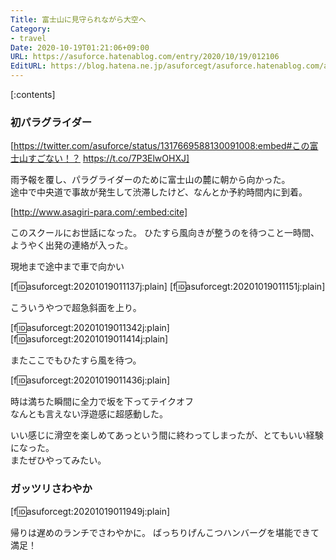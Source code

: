 ```yaml
---
Title: 富士山に見守られながら大空へ
Category:
- travel
Date: 2020-10-19T01:21:06+09:00
URL: https://asuforce.hatenablog.com/entry/2020/10/19/012106
EditURL: https://blog.hatena.ne.jp/asuforcegt/asuforce.hatenablog.com/atom/entry/26006613642400306
---
```


[:contents]

###  初パラグライダー

[https://twitter.com/asuforce/status/1317669588130091008:embed#この富士山すごない！？ https://t.co/7P3ElwOHXJ]

雨予報を覆し、パラグライダーのために富士山の麓に朝から向かった。  
途中で中央道で事故が発生して渋滞したけど、なんとか予約時間内に到着。

[http://www.asagiri-para.com/:embed:cite]

このスクールにお世話になった。
ひたすら風向きが整うのを待つこと一時間、ようやく出発の連絡が入った。

現地まで途中まで車で向かい

[f:id:asuforcegt:20201019011137j:plain]
[f:id:asuforcegt:20201019011151j:plain]

こういうやつで超急斜面を上り。

[f:id:asuforcegt:20201019011342j:plain]
[f:id:asuforcegt:20201019011414j:plain]

またここでもひたすら風を待つ。

[f:id:asuforcegt:20201019011436j:plain]

時は満ちた瞬間に全力で坂を下ってテイクオフ  
なんとも言えない浮遊感に超感動した。  

いい感じに滑空を楽しめてあっという間に終わってしまったが、とてもいい経験になった。  
またぜひやってみたい。

### ガッツリさわやか

[f:id:asuforcegt:20201019011949j:plain]

帰りは遅めのランチでさわやかに。
ばっちりげんこつハンバーグを堪能できて満足！
